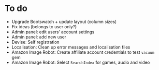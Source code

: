 # To do

- Upgrade Bootswatch + update layout (column sizes)
- Fix ideas (belongs to user only?)
- Admin panel: edit users' account settings
- Admin panel: add new user
- Devise: Self registration
- Localisation: Clean up error messages and localisation files
- Amazon Image Robot: Create affiliate account credentials to test `vacuum` gem
- Amazon Image Robot: Select `SearchIndex` for games, audio and video
